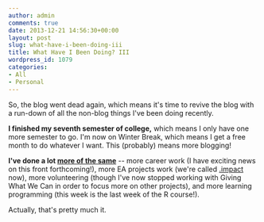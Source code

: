 ```yaml
---
author: admin
comments: true
date: 2013-12-21 14:56:30+00:00
layout: post
slug: what-have-i-been-doing-iii
title: What Have I Been Doing? III
wordpress_id: 1079
categories:
- All
- Personal
---
```


So, the blog went dead again, which means it's time to revive the blog with a run-down of all the non-blog things I've been doing recently.

**I finished my seventh semester of college,** which means I only have one more semester to go.  I'm now on Winter Break, which means I get a free month to do whatever I want.  This (probably) means more blogging!

**I've done a lot [more of the same](http://www.everydayutilitarian.com/essays/what-have-i-been-doing-ii/)** -- more career work (I have exciting news on this front forthcoming!), more EA projects work (we're called [.impact](http://www.dotimpact.im) now), more volunteering (though I've now stopped working with Giving What We Can in order to focus more on other projects), and more learning programming (this week is the last week of the R course!).

Actually, that's pretty much it.
